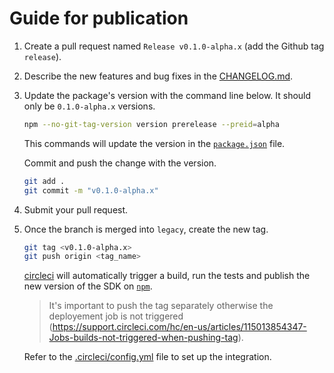# Guide for publication

1. Create a pull request named `Release v0.1.0-alpha.x` (add the Github tag `release`).

2. Describe the new features and bug fixes in the [CHANGELOG.md](CHANGELOG.md).

3. Update the package's version with the command line below. It should only be `0.1.0-alpha.x` versions.

    ```sh
    npm --no-git-tag-version version prerelease --preid=alpha
    ```

    This commands will update the version in the [`package.json`](package.json) file.

    Commit and push the change with the version.

    ```sh
    git add .
    git commit -m "v0.1.0-alpha.x"
    ```

4. Submit your pull request.

5. Once the branch is merged into `legacy`, create the new tag.
   
    ```sh
    git tag <v0.1.0-alpha.x> 
    git push origin <tag_name> 
    ```

    [circleci](https://circleci.com/gh/ReachFive) will automatically trigger a build, run the tests and publish the new version of the SDK on [`npm`](https://www.npmjs.com/package/@reachfive/identity-core).

    > It's important to push the tag separately otherwise the deployement job is not triggered (https://support.circleci.com/hc/en-us/articles/115013854347-Jobs-builds-not-triggered-when-pushing-tag).

    Refer to the [.circleci/config.yml](.circleci/config.yml) file to set up the integration.
